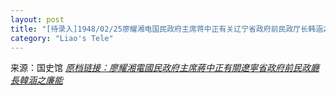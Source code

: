 ```yaml
---
layout: post
title: "[待录入]1948/02/25廖耀湘电国民政府主席蒋中正有关辽宁省政府前民政厅长韩涵之廉能"
category: "Liao's Tele"
---
```

来源：国史馆 [*原档链接：廖耀湘電國民政府主席蔣中正有關遼寧省政府前民政廳長韓涵之廉能*](https://ahonline.drnh.gov.tw/index.php?act=Display/image/5885948SdrvgDU#58C)